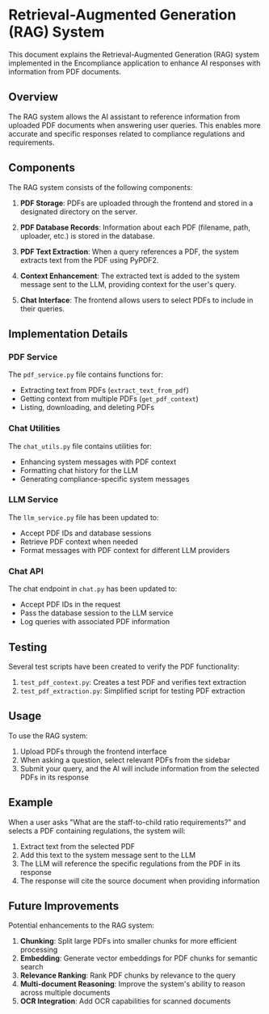 # Retrieval-Augmented Generation (RAG) System

This document explains the Retrieval-Augmented Generation (RAG) system implemented in the Encompliance application to enhance AI responses with information from PDF documents.

## Overview

The RAG system allows the AI assistant to reference information from uploaded PDF documents when answering user queries. This enables more accurate and specific responses related to compliance regulations and requirements.

## Components

The RAG system consists of the following components:

1. **PDF Storage**: PDFs are uploaded through the frontend and stored in a designated directory on the server.

2. **PDF Database Records**: Information about each PDF (filename, path, uploader, etc.) is stored in the database.

3. **PDF Text Extraction**: When a query references a PDF, the system extracts text from the PDF using PyPDF2.

4. **Context Enhancement**: The extracted text is added to the system message sent to the LLM, providing context for the user's query.

5. **Chat Interface**: The frontend allows users to select PDFs to include in their queries.

## Implementation Details

### PDF Service

The `pdf_service.py` file contains functions for:
- Extracting text from PDFs (`extract_text_from_pdf`)
- Getting context from multiple PDFs (`get_pdf_context`)
- Listing, downloading, and deleting PDFs

### Chat Utilities

The `chat_utils.py` file contains utilities for:
- Enhancing system messages with PDF context
- Formatting chat history for the LLM
- Generating compliance-specific system messages

### LLM Service

The `llm_service.py` file has been updated to:
- Accept PDF IDs and database sessions
- Retrieve PDF context when needed
- Format messages with PDF context for different LLM providers

### Chat API

The chat endpoint in `chat.py` has been updated to:
- Accept PDF IDs in the request
- Pass the database session to the LLM service
- Log queries with associated PDF information

## Testing

Several test scripts have been created to verify the PDF functionality:

1. `test_pdf_context.py`: Creates a test PDF and verifies text extraction
2. `test_pdf_extraction.py`: Simplified script for testing PDF extraction

## Usage

To use the RAG system:

1. Upload PDFs through the frontend interface
2. When asking a question, select relevant PDFs from the sidebar
3. Submit your query, and the AI will include information from the selected PDFs in its response

## Example

When a user asks "What are the staff-to-child ratio requirements?" and selects a PDF containing regulations, the system will:

1. Extract text from the selected PDF
2. Add this text to the system message sent to the LLM
3. The LLM will reference the specific regulations from the PDF in its response
4. The response will cite the source document when providing information

## Future Improvements

Potential enhancements to the RAG system:

1. **Chunking**: Split large PDFs into smaller chunks for more efficient processing
2. **Embedding**: Generate vector embeddings for PDF chunks for semantic search
3. **Relevance Ranking**: Rank PDF chunks by relevance to the query
4. **Multi-document Reasoning**: Improve the system's ability to reason across multiple documents
5. **OCR Integration**: Add OCR capabilities for scanned documents 